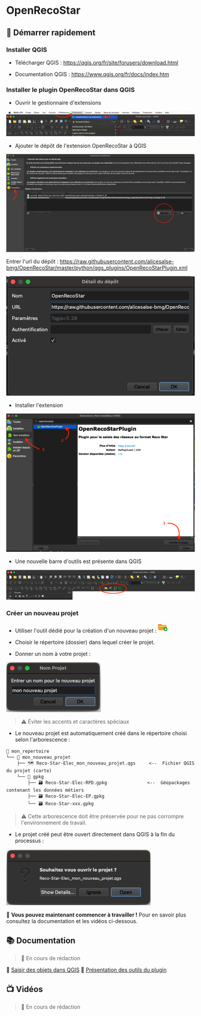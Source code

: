 # OpenRecoStar

## 🚀 Démarrer rapidement

### Installer QGIS

* Télécharger QGIS : https://qgis.org/fr/site/forusers/download.html

* Documentation QGIS : https://www.qgis.org/fr/docs/index.htm


### Installer le plugin OpenRecoStar dans QGIS

* Ouvrir le gestionnaire d'extensions

![img](./img/gestion-extension.png)


* Ajouter le dépôt de l'extension OpenRecoStar à QGIS

![img](./img/depot-extension-1.png)

Entrer l'url du dépôt : https://raw.githubusercontent.com/alicesalse-bmg/OpenRecoStar/master/python/qgs_plugins/OpenRecoStarPlugin.xml

![img](./img/depot-extension-2.png)

* Installer l'extension

![img](./img/install-extension1.png)

* Une nouvelle barre d'outils est présente dans QGIS

![img](./img/barre-outils.png)


### Créer un nouveau projet

* Utiliser l'outil dédié pour la création d'un nouveau projet : <img src="https://github.com/alicesalse-bmg/OpenRecoStarPlugin/raw/master/icons/NewProjet.png"  width="25">

* Choisir le répertoire (dossier) dans lequel créer le projet.

* Donner un nom à votre projet :

![img](./img/nommer-new-projet.png)

> ⚠️  Éviter les accents et caractères spéciaux

* Le nouveau projet est automatiquement créé dans le répertoire choisi selon l'arborescence :

```
📁 mon_repertoire
└── 📁 mon_nouveau_projet
    ├── 🗺 Reco-Star-Elec_mon_nouveau_projet.qgs     <--  Fichier QGIS du projet (carte)
    └── 📁 gpkg
        ├── 🗃 Reco-Star-Elec-RPD.gpkg               <--  Géopackages contenant les données métiers
        ├── 🗃 Reco-Star-Elec-EP.gpkg
        └── 🗃 Reco-Star-xxx.gpkg
```

> ⚠️  Cette arborescence doit être préservée pour ne pas corrompre l'environnement de travail.

* Le projet créé peut être ouvert directement dans QGIS à la fin du processus :

![img](./img/ouvrir-new-projet.png)


🎉 __Vous pouvez maintenant commencer à travailler !__
Pour en savoir plus consultez la documentation et les vidéos ci-dessous.

## 📚 Documentation

> 🚧 En cours de rédaction

📖 [Saisir des objets dans QGIS](./doc/Saisie-Qgis.md#saisir-des-objets-dans-qgis)
📖 [Présentation des outils du plugin](./doc/Outils_du_plugin.md#présentation-du-plugin-qgis)

## 📺 Vidéos

> 🚧 En cours de rédaction

